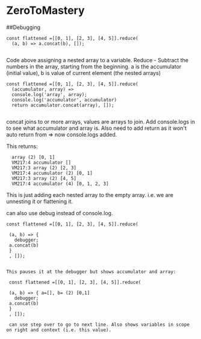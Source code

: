 # ZeroToMastery

##Debugging


```
const flattened =[[0, 1], [2, 3], [4, 5]].reduce( 
  (a, b) => a.concat(b), []);
  
  ```
Code above assigning a nested array to a variable. Reduce - Subtract the numbers in the array, starting from the beginning. 
a is the accumulator (initial value), b is value of current element (the nested arrays)

```
const flattened =[[0, 1], [2, 3], [4, 5]].reduce( 
  (accumulator, array) => 
  console.log('array', array);
  console.log('accumulator', accumulator)
  return accumulator.concat(array), []);
  
  ```
  
  concat joins to or more arrays, values are arrays to join. Add console.logs in to see what accumulator and array is. Also need
  to add return as it won't auto return from => now console.logs added.
  
  This returns: 

```
  array (2) [0, 1]
  VM217:4 accumulator []
  VM217:3 array (2) [2, 3]
  VM217:4 accumulator (2) [0, 1]
  VM217:3 array (2) [4, 5]
  VM217:4 accumulator (4) [0, 1, 2, 3]
 ``` 
 
 This is just adding each nested array to the empty array. i.e. we are unnesting it or flattening it. 
 
 can also use debug instead of console.log.
 
 ```
 const flattened =[[0, 1], [2, 3], [4, 5]].reduce(

  (a, b) => {
    debugger;
  a.concat(b)
  }
  , []);
  
  
 This pauses it at the debugger but shows accumulator and array: 
 
  const flattened =[[0, 1], [2, 3], [4, 5]].reduce(

  (a, b) => { a=[], b= (2) [0,1]
    debugger;
  a.concat(b)
  }
  , []);
  
  can use step over to go to next line. Also shows variables in scope on right and context (i.e. this value).
  
  
  
  
 
 
